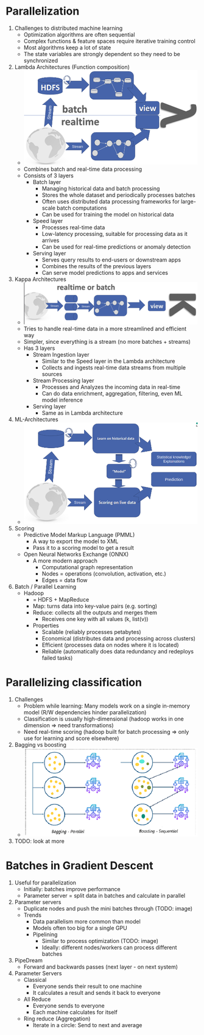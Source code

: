 # Parallelization
1. Challenges to distributed machine learning
    - Optimization algorithms are often sequential
    - Complex functions & feature spaces require iterative training control
    - Most algorithms keep a lot of state
    - The state variables are strongly dependent so they need to be synchronized
1. Lambda Architectures (Function composition)
    - ![image](images/lambda_architectures.png)
    - Combines batch and real-time data processing
    - Consists of 3 layers
        * Batch layer
            + Managing historical data and batch processing
            + Stores the whole dataset and periodically processes batches
            + Often uses distributed data processing frameworks for large-scale batch computations
            + Can be used for training the model on historical data
        * Speed layer
            + Processes real-time data
            + Low-latency processing, suitable for processing data as it arrives
            + Can be used for real-time predictions or anomaly detection
        * Serving layer
            + Serves query results to end-users or downstream apps
            + Combines the results of the previous layers
            + Can serve model predictions to apps and services
1. Kappa Architectures
    - ![image](images/kappa_architectures.png)
    - Tries to handle real-time data in a more streamlined and efficient way
    - Simpler, since everything is a stream (no more batches + streams)
    - Has 3 layers
        * Stream Ingestion layer
            + Similar to the Speed layer in the Lambda architecture
            + Collects and ingests real-time data streams from multiple sources
        * Stream Processing layer
            + Processes and Analyzes the incoming data in real-time
            + Can do data enrichment, aggregation, filtering, even ML model inference
        * Serving layer
            + Same as in Lambda architecture
1. ML-Architectures
    - ![image](images/ml_architectures.png)
1. Scoring
    - Predictive Model Markup Language (PMML)
        * A way to export the model to XML
        * Pass it to a scoring model to get a result
    - Open Neural Networks Exchange (ONNX)
        * A more modern approach
            + Computational graph representation
            + Nodes = operations (convolution, activation, etc.)
            + Edges = data flow
1. Batch / Parallel Learning
    - Hadoop
        * = HDFS + MapReduce
        * Map: turns data into key-value pairs (e.g. sorting)
        * Reduce: collects all the outputs and merges them
            + Receives one key with all values (k, list(v))
        * Properties
            + Scalable (reliably processes petabytes)
            + Economical (distributes data and processing across clusters)
            + Efficient (processes data on nodes where it is located)
            + Reliable (automatically does data redundancy and redeploys failed tasks)



# Parallelizing classification
1. Challenges
    - Problem while learning: Many models work on a single in-memory model (R/W dependencies hinder parallelization)
    - Classification is usually high-dimensional (hadoop works in one dimension => need transformations)
    - Need real-time scoring (hadoop built for batch processing => only use for learning and score elsewhere)
1. Bagging vs boosting
    - ![image](images/bagging_vs_boosting.png)
1. TODO: look at more



# Batches in Gradient Descent
1. Useful for parallelization
    - Initially: batches improve performance
    - Parameter server = split data in batches and calculate in parallel
1. Parameter servers
    - Duplicate nodes and push the mini batches through (TODO: image)
    - Trends
        * Data parallelism more common than model
        * Models often too big for a single GPU
        * Pipelining
            + Similar to process optimization (TODO: image)
            + Ideally: different nodes/workers can process different batches
1. PipeDream
    - Forward and backwards passes (next layer - on next system)
1. Parameter Servers
    - Classical
        * Everyone sends their result to one machine
        * It calculates a result and sends it back to everyone
    - All Reduce
        * Everyone sends to everyone
        * Each machine calculates for itself
    - Ring reduce (Aggregation)
        * Iterate in a circle: Send to next and average

